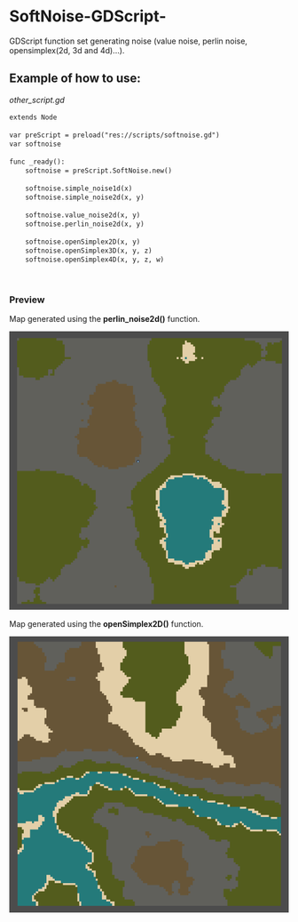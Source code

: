 # SoftNoise-GDScript-
GDScript function set generating noise (value noise, perlin noise, opensimplex(2d, 3d and 4d)...).

## Example of how to use:

*other_script.gd*

```
extends Node

var preScript = preload("res://scripts/softnoise.gd")
var softnoise

func _ready():
	softnoise = preScript.SoftNoise.new()
	
	softnoise.simple_noise1d(x)
	softnoise.simple_noise2d(x, y)
	
	softnoise.value_noise2d(x, y)
	softnoise.perlin_noise2d(x, y)
	
	softnoise.openSimplex2D(x, y)
	softnoise.openSimplex3D(x, y, z)
	softnoise.openSimplex4D(x, y, z, w)
	
	
```
### Preview
Map generated using the **perlin_noise2d()** function.

![SofNoise2D screenshot](map_sofnoise2d_perdugames.png)

Map generated using the **openSimplex2D()** function.

![SofNoise2D screenshot](map_opensimplex2d_perdugames.png)




